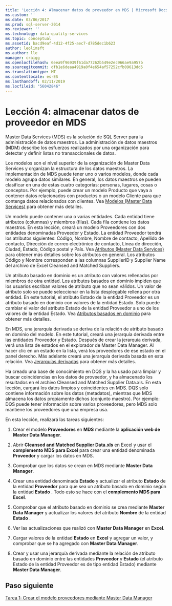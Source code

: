```yaml
---
title: 'Lección 4: Almacenar datos de proveedor en MDS | Microsoft Docs'
ms.custom: ''
ms.date: 03/06/2017
ms.prod: sql-server-2014
ms.reviewer: ''
ms.technology: data-quality-services
ms.topic: conceptual
ms.assetid: bacd9eaf-4d12-4f25-aec7-d785dec1b623
author: leolimsft
ms.author: lle
manager: craigg
ms.openlocfilehash: 6eea9f96939f61da77262b549e2ec966ae9a957b
ms.sourcegitcommit: dfb1e6deaa4919a0f4e654af57252cfb09613dd5
ms.translationtype: MT
ms.contentlocale: es-ES
ms.lasthandoff: 02/11/2019
ms.locfileid: "56042846"
---
```

# <a name="lesson-4-storing-supplier-data-in-mds"></a>Lección 4: almacenar datos de proveedor en MDS
  Master Data Services (MDS) es la solución de SQL Server para la administración de datos maestros. La administración de datos maestros (MDM) describe los esfuerzos realizados por una organización para detectar y definir listas no transaccionales de datos.  
  
 Los modelos son el nivel superior de la organización de Master Data Services y organizan la estructura de los datos maestros. La implementación de MDS puede tener uno o varios modelos, donde cada modelo agrupa datos similares. En general, los datos maestros se pueden clasificar en una de estas cuatro categorías: personas, lugares, cosas o conceptos. Por ejemplo, puede crear un modelo Producto que vaya a contener datos relacionados con productos o un modelo Cliente para que contenga datos relacionados con clientes. Vea [Modelos (Master Data Services)](https://msdn.microsoft.com/library/ee633746.aspx) para obtener más detalles.  
  
 Un modelo puede contener una o varias entidades. Cada entidad tiene atributos (columnas) y miembros (filas). Cada fila contiene los datos maestros. En esta lección, creará un modelo Proveedores con dos entidades denominadas Proveedor y Estado. La entidad Proveedor tendrá los atributos siguientes: Código, Nombre, Nombre de contacto, Apellido de contacto, Dirección de correo electrónico de contacto, Línea de dirección, Ciudad, Estado, Código postal y País. Vea [Atributos (Master Data Services)](https://msdn.microsoft.com/library/ee633745.aspx) para obtener más detalles sobre los atributos en general. Los atributos Código y Nombre corresponden a las columnas SupplierID y Supplier Name del archivo de Excel Cleansed and Matched Suppliers.  
  
 Un atributo basado en dominio es un atributo con valores rellenados por miembros de otra entidad. Los atributos basados en dominio impiden que los usuarios escriban valores de atributo que no sean válidos. Un valor de atributo solo se puede seleccionar en la lista desplegable rellena por otra entidad. En este tutorial, el atributo Estado de la entidad Proveedor es un atributo basado en dominio con valores de la entidad Estado. Solo puede cambiar el valor del atributo Estado de la entidad Proveedor a uno de los valores de la entidad Estado. Vea [Atributos basados en dominio](../master-data-services/domain-based-attributes-master-data-services.md) para obtener más detalles.  
  
 En MDS, una jerarquía derivada se deriva de la relación de atributo basado en dominio del modelo. En este tutorial, creará una jerarquía derivada entre las entidades Proveedor y Estado. Después de crear la jerarquía derivada, verá una lista de estados en el explorador de Master Data Manager. Al hacer clic en un estado en la lista, verá los proveedores de ese estado en el panel derecho. Más adelante creará una jerarquía derivada basada en esta relación. Vea [Jerarquías derivadas](../master-data-services/derived-hierarchies-master-data-services.md) para obtener más detalles.  
  
 Ha creado una base de conocimiento en DQS y la ha usado para limpiar y buscar coincidencias en los datos de proveedor, y ha almacenado los resultados en el archivo Cleansed and Matched Supplier Data.xls. En esta lección, cargará los datos limpios y coincidentes en MDS. DQS solo contiene información sobre los datos (metadatos), mientras que MDS almacena los datos propiamente dichos (conjunto maestro). Por ejemplo: DQS puede tener información sobre varios proveedores, pero MDS solo mantiene los proveedores que una empresa usa.  
  
 En esta lección, realizará las tareas siguientes:  
  
1.  Crear el modelo **Proveedores** en **MDS** mediante la **aplicación web de Master Data Manager**.  
  
2.  Abrir **Cleansed and Matched Supplier Data.xls** en Excel y usar el **complemento MDS para Excel** para crear una entidad denominada **Proveedor** y cargar los datos en MDS.  
  
3.  Comprobar que los datos se crean en MDS mediante **Master Data Manager**.  
  
4.  Crear una entidad denominada **Estado** y actualizar el atributo **Estado** de la entidad **Proveedor** para que sea un atributo basado en dominio según la entidad **Estado** . Todo esto se hace con el **complemento MDS para Excel**.  
  
5.  Comprobar que el atributo basado en dominio se crea mediante **Master Data Manager** y actualizar los valores del atributo **Nombre** de la entidad **Estado** .  
  
6.  Ver las actualizaciones que realizó con **Master Data Manager** en **Excel**.  
  
7.  Cargar valores de la entidad **Estado** en **Excel** y agregar un valor, y comprobar que se ha agregado con **Master Data Manager**.  
  
8.  Crear y usar una jerarquía derivada mediante la relación de atributo basado en dominio entre las entidades **Proveedor** y **Estado** (el atributo Estado de la entidad Proveedor es de tipo entidad Estado) mediante **Master Data Manager**.  
  
## <a name="next-step"></a>Paso siguiente  
 [Tarea 1: Crear el modelo proveedores mediante Master Data Manager](../../2014/tutorials/task-1-creating-suppliers-model-using-master-data-manager.md)  
  
  
